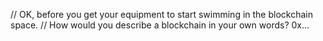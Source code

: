 // OK, before you get your equipment to start swimming in the blockchain space. 
// How would you describe a blockchain in your own words?
0x...
